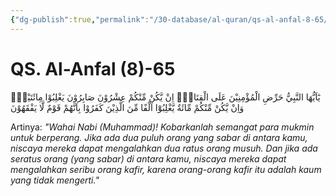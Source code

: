 ```yaml
---
{"dg-publish":true,"permalink":"/30-database/al-quran/qs-al-anfal-8-65/"}
---
```



# QS. Al-Anfal (8)-65
يٰٓاَيُّهَا النَّبِيُّ حَرِّضِ الْمُؤْمِنِيْنَ عَلَى الْقِتَالِۗ اِنْ يَّكُنْ مِّنْكُمْ عِشْرُوْنَ صَابِرُوْنَ يَغْلِبُوْا مِائَتَيْنِۚ وَاِنْ يَّكُنْ مِّنْكُمْ مِّائَةٌ يَّغْلِبُوْٓا اَلْفًا مِّنَ الَّذِيْنَ كَفَرُوْا بِاَنَّهُمْ قَوْمٌ لَّا يَفْقَهُوْنَ 

Artinya: *"Wahai Nabi (Muhammad)! Kobarkanlah semangat para mukmin untuk berperang. Jika ada dua puluh orang yang sabar di antara kamu, niscaya mereka dapat mengalahkan dua ratus orang musuh. Dan jika ada seratus orang (yang sabar) di antara kamu, niscaya mereka dapat mengalahkan seribu orang kafir, karena orang-orang kafir itu adalah kaum yang tidak mengerti."*
